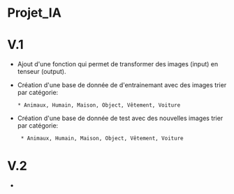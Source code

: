 # Projet_IA
# V.1
 - Ajout d'une fonction qui permet de transformer des images (input) en tenseur (output).
 - Création d'une base de donnée de d'entrainemant avec des images trier par catégorie:
 
       * Animaux, Humain, Maison, Object, Vêtement, Voiture
- Création d'une base de donnée de test avec des nouvelles images trier par catégorie:

       * Animaux, Humain, Maison, Object, Vêtement, Voiture
# V.2
- 
